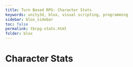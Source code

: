 ```yaml
---
title: Turn Based RPG: Character Stats
keywords: unity3d, blox, visual scripting, programming
sidebar: blox_sidebar
toc: false
permalink: tbrpg-stats.html
folder: blox
---
```


Character Stats
===============
